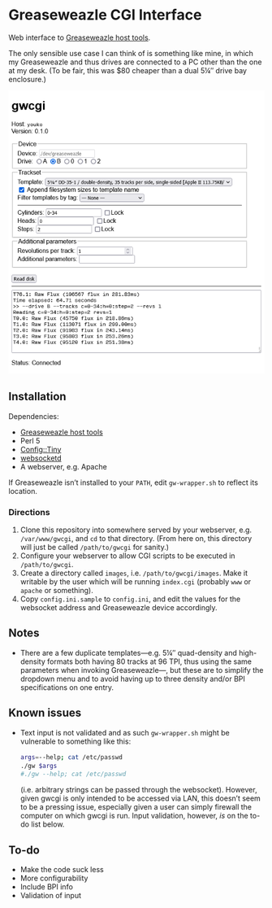 Greaseweazle CGI Interface
==========================

Web interface to [Greaseweazle host tools][gw-host-tools-wiki].

The only sensible use case I can think of is something like mine,
in which my Greaseweazle and thus drives are connected to a PC other than
the one at my desk.
(To be fair, this was $80 cheaper than a dual 5¼″ drive bay enclosure.)

![Screenshot of gwcgi at work](screenshot.png)

Installation
------------

Dependencies:
* [Greaseweazle host tools][gw-host-tools-dl]
* Perl 5
* [Config::Tiny][config-tiny]
* [websocketd][websocketd]
* A webserver, e.g. Apache

If Greaseweazle isn’t installed to your `PATH`, edit `gw-wrapper.sh`
to reflect its location.

### Directions

1. Clone this repository into somewhere served by your webserver, e.g.
   `/var/www/gwcgi`, and `cd` to that directory.
   (From here on, this directory will just be called `/path/to/gwcgi`
   for sanity.)
2. Configure your webserver to allow CGI scripts to be executed in
   `/path/to/gwcgi`.
3. Create a directory called `images`, i.e. `/path/to/gwcgi/images`.
   Make it writable by the user which will be running `index.cgi`
   (probably `www` or `apache` or something).
4. Copy `config.ini.sample` to `config.ini`, and edit the values
   for the websocket address and Greaseweazle device accordingly.

Notes
-----

* There are a few duplicate templates—e.g. 5¼″ quad-density and high-density formats
  both having 80 tracks at 96 TPI, thus using the same parameters when invoking
  Greaseweazle—, but these are to simplify the dropdown menu and to avoid having
  up to three density and/or BPI specifications on one entry.

Known issues
------------

* Text input is not validated and as such `gw-wrapper.sh` might be vulnerable
  to something like this:
  ```sh
  args=--help; cat /etc/passwd
  ./gw $args
  #./gw --help; cat /etc/passwd
  ```
  (i.e. arbitrary strings can be passed through the websocket).
  However, given gwcgi is only intended to be accessed via LAN, this doesn’t
  seem to be a pressing issue, especially given a user can simply firewall
  the computer on which gwcgi is run.
  Input validation, however, *is* on the to-do list below.

To-do
-----

* Make the code suck less
* More configurability
* Include BPI info
* Validation of input

[gw-host-tools-wiki]: https://github.com/keirf/greaseweazle/wiki
[gw-host-tools-dl]: https://github.com/keirf/greaseweazle/wiki/Download-Host-Tools
[config-tiny]: https://metacpan.org/pod/Config::Tiny
[websocketd]: https://github.com/joewalnes/websocketd

